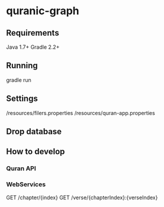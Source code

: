 # quranic-graph

## Requirements
Java 1.7+
Gradle 2.2+

## Running
gradle run

## Settings
/resources/filers.properties
/resources/quran-app.properties

## Drop database

## How to develop
### Quran API
### WebServices
GET /chapter/{index}
GET /verse/{chapterIndex}:{verseIndex}

